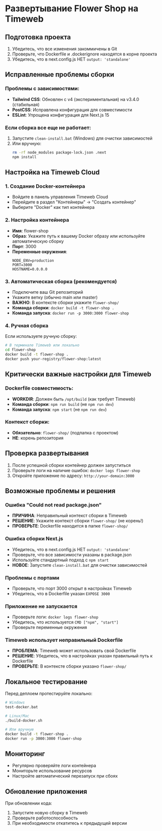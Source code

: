 # Развертывание Flower Shop на Timeweb

## Подготовка проекта

1. Убедитесь, что все изменения закоммичены в Git
2. Проверьте, что Dockerfile и .dockerignore находятся в корне проекта
3. Убедитесь, что в next.config.js НЕТ `output: 'standalone'`

## Исправленные проблемы сборки

### Проблемы с зависимостями:
- **Tailwind CSS**: Обновлен с v4 (экспериментальная) на v3.4.0 (стабильная)
- **PostCSS**: Исправлена конфигурация для совместимости
- **ESLint**: Упрощена конфигурация для Next.js 15

### Если сборка все еще не работает:
1. Запустите `clean-install.bat` (Windows) для очистки зависимостей
2. Или вручную:
   ```bash
   rm -rf node_modules package-lock.json .next
   npm install
   ```

## Настройка на Timeweb Cloud

### 1. Создание Docker-контейнера
- Войдите в панель управления Timeweb Cloud
- Перейдите в раздел "Контейнеры" → "Создать контейнер"
- Выберите "Docker" как тип контейнера

### 2. Настройка контейнера
- **Имя**: flower-shop
- **Образ**: Укажите путь к вашему Docker образу или используйте автоматическую сборку
- **Порт**: 3000
- **Переменные окружения**:
  ```
  NODE_ENV=production
  PORT=3000
  HOSTNAME=0.0.0.0
  ```

### 3. Автоматическая сборка (рекомендуется)
- Подключите ваш Git репозиторий
- Укажите ветку (обычно main или master)
- **ВАЖНО**: В контексте сборки укажите `flower-shop/`
- **Команда сборки**: `docker build -t flower-shop .`
- **Команда запуска**: `docker run -p 3000:3000 flower-shop`

### 4. Ручная сборка
Если используете ручную сборку:
```bash
# В терминале Timeweb или локально
cd flower-shop
docker build -t flower-shop .
docker push your-registry/flower-shop:latest
```

## Критически важные настройки для Timeweb

### Dockerfile совместимость:
- **WORKDIR**: Должен быть `/opt/build` (как требует Timeweb)
- **Команда сборки**: `npm run build` (не `npm run dev`)
- **Команда запуска**: `npm start` (не `npm run dev`)

### Контекст сборки:
- **Обязательно**: `flower-shop/` (подпапка с проектом)
- **НЕ**: корень репозитория

## Проверка развертывания

1. После успешной сборки контейнер должен запуститься
2. Проверьте логи на наличие ошибок: `docker logs flower-shop`
3. Откройте приложение по адресу: `http://your-domain:3000`

## Возможные проблемы и решения

### Ошибка "Could not read package.json"
- **ПРИЧИНА**: Неправильный контекст сборки в Timeweb
- **РЕШЕНИЕ**: Укажите контекст сборки `flower-shop/` (не корень!)
- **ПРОВЕРЬТЕ**: Dockerfile находится в папке `flower-shop/`

### Ошибка сборки Next.js
- Убедитесь, что в next.config.js НЕТ `output: 'standalone'`
- Проверьте, что все зависимости указаны в package.json
- Используйте стандартный подход с `npm start`
- **НОВОЕ**: Запустите `clean-install.bat` для очистки зависимостей

### Проблемы с портами
- Проверьте, что порт 3000 открыт в настройках Timeweb
- Убедитесь, что в Dockerfile указан `EXPOSE 3000`

### Приложение не запускается
- Проверьте логи: `docker logs flower-shop`
- Убедитесь, что используется `CMD ["npm", "start"]`
- Проверьте переменные окружения

### Timeweb использует неправильный Dockerfile
- **ПРОБЛЕМА**: Timeweb может использовать свой Dockerfile
- **РЕШЕНИЕ**: Убедитесь, что в настройках указан правильный путь к Dockerfile
- **ПРОВЕРЬТЕ**: В контексте сборки указано `flower-shop/`

## Локальное тестирование

Перед деплоем протестируйте локально:
```bash
# Windows
test-docker.bat

# Linux/Mac
./build-docker.sh

# Или вручную
docker build -t flower-shop .
docker run -p 3000:3000 flower-shop
```

## Мониторинг

- Регулярно проверяйте логи контейнера
- Мониторьте использование ресурсов
- Настройте автоматический перезапуск при сбоях

## Обновление приложения

При обновлении кода:
1. Запустите новую сборку в Timeweb
2. Проверьте работоспособность
3. При необходимости откатитесь к предыдущей версии
